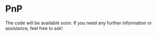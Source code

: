 # PnP

The code will be available soon. If you need any further information or assistance, feel free to ask! 

